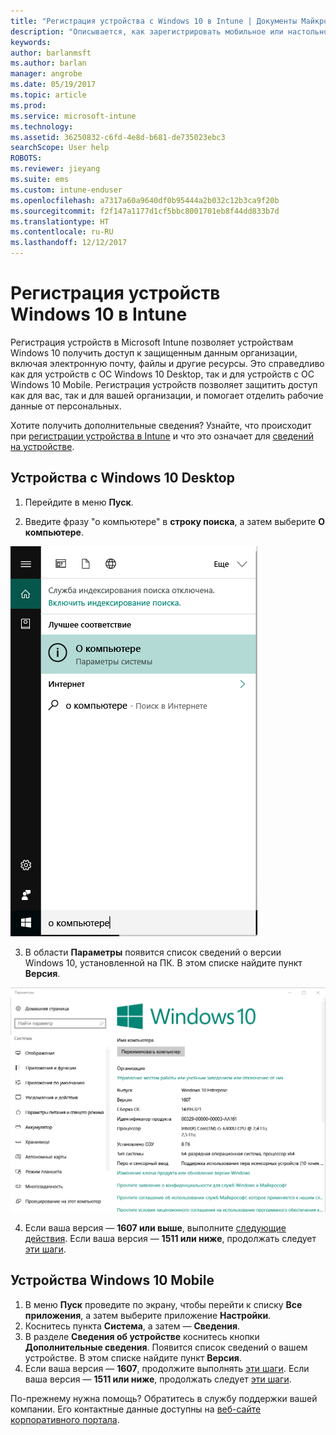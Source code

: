 ```yaml
---
title: "Регистрация устройства с Windows 10 в Intune | Документы Майкрософт"
description: "Описывается, как зарегистрировать мобильное или настольное устройство с Windows 10 в Intune."
keywords: 
author: barlanmsft
ms.author: barlan
manager: angrobe
ms.date: 05/19/2017
ms.topic: article
ms.prod: 
ms.service: microsoft-intune
ms.technology: 
ms.assetid: 36250832-c6fd-4e8d-b681-de735023ebc3
searchScope: User help
ROBOTS: 
ms.reviewer: jieyang
ms.suite: ems
ms.custom: intune-enduser
ms.openlocfilehash: a7317a60a9640df0b95444a2b032c12b3ca9f20b
ms.sourcegitcommit: f2f147a1177d1cf5bbc8001701eb8f44dd833b7d
ms.translationtype: HT
ms.contentlocale: ru-RU
ms.lasthandoff: 12/12/2017
---
```

# <a name="enroll-your-windows-10-devices-in-intune"></a>Регистрация устройств Windows 10 в Intune

Регистрация устройств в Microsoft Intune позволяет устройствам Windows 10 получить доступ к защищенным данным организации, включая электронную почту, файлы и другие ресурсы. Это справедливо как для устройств с ОС Windows 10 Desktop, так и для устройств с ОС Windows 10 Mobile. Регистрация устройств позволяет защитить доступ как для вас, так и для вашей организации, и помогает отделить рабочие данные от персональных.

Хотите получить дополнительные сведения? Узнайте, что происходит при [регистрации устройства в Intune](what-happens-if-you-install-the-company-portal-app-and-enroll-your-device-in-intune-windows.md) и что это означает для [сведений на устройстве](what-info-can-your-company-see-when-you-enroll-your-device-in-intune.md).

## <a name="windows-10-desktop-devices"></a>Устройства с Windows 10 Desktop

1. Перейдите в меню **Пуск**.

2. Введите фразу "о компьютере" в __строку поиска__, а затем выберите __О компьютере__.

 ![параметры поиска для сведений о ПК](media/searching_for_about_your_pc.png)

3.  В области __Параметры__ появится список сведений о версии Windows 10, установленной на ПК. В этом списке найдите пункт __Версия__.

 ![Сведения о ПК в ОС Windows 10 Desktop](media/settings_about_pc.png)

4.  Если ваша версия — __1607 или выше__, выполните [следующие действия](enroll-your-w10-device-access-work-or-school.md). Если ваша версия — __1511 или ниже__, продолжать следует [эти шаги](enroll-your-w10-device-your-account.md).

## <a name="windows-10-mobile-devices"></a>Устройства Windows 10 Mobile        

1.  В меню __Пуск__ проведите по экрану, чтобы перейти к списку __Все приложения__, а затем выберите приложение __Настройки__.        
2.  Коснитесь пункта __Система__, а затем — __Сведения__.       
3.  В разделе __Сведения об устройстве__ коснитесь кнопки __Дополнительные сведения__. Появится список сведений о вашем устройстве. В этом списке найдите пункт __Версия__.        
4.  Если ваша версия — __1607__, продолжите выполнять [эти шаги](enroll-your-w10-device-access-work-or-school.md). Если ваша версия — __1511 или ниже__, продолжать следует [эти шаги](enroll-your-w10-device-your-account.md).

По-прежнему нужна помощь? Обратитесь в службу поддержки вашей компании. Его контактные данные доступны на [веб-сайте корпоративного портала](https://portal.manage.microsoft.com#HelpDeskDialog).
